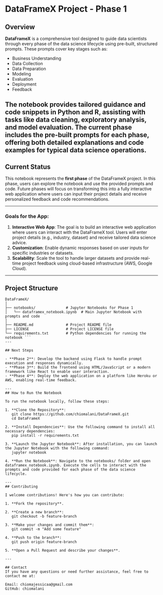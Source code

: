 # DataFrameX Project - Phase 1

## Overview
**DataFrameX** is a comprehensive tool designed to guide data scientists through every phase of the data science lifecycle using pre-built, structured prompts. These prompts cover key stages such as:

- Business Understanding
- Data Collection
- Data Preparation
- Modeling
- Evaluation
- Deployment
- Feedback

The notebook provides tailored guidance and code snippets in **Python** and **R**, assisting with tasks like data cleaning, exploratory analysis, and model evaluation. The current phase includes the pre-built prompts for each phase, offering both detailed explanations and code examples for typical data science operations.
---

## Current Status
This notebook represents the **first phase** of the DataFrameX project. In this phase, users can explore the notebook and use the provided prompts and code. Future phases will focus on transforming this into a fully interactive web application where users can input their project details and receive personalized feedback and code recommendations.

---

### Goals for the App:
1. **Interactive Web App**: The goal is to build an interactive web application where users can interact with the DataFrameX tool. Users will enter project details (e.g., industry, dataset) and receive tailored data science advice.
2. **Customization**: Enable dynamic responses based on user inputs for specific industries or datasets.
3. **Scalability**: Scale the tool to handle larger datasets and provide real-time project feedback using cloud-based infrastructure (AWS, Google Cloud).

---

## Project Structure
```plaintext
DataFrameX/
│
├── notebooks/              # Jupyter Notebooks for Phase 1
│   └── dataframex_notebook.ipynb  # Main Jupyter Notebook with prompts and code
│
├── README.md               # Project README file
├── LICENSE                 # Project LICENSE file
└── requirements.txt        # Python dependencies for running the notebook ```
---

## Next Steps

- **Phase 2**: Develop the backend using Flask to handle prompt execution and responses dynamically.
- **Phase 3**: Build the frontend using HTML/JavaScript or a modern framework like React to enable user interaction.
- **Phase 4**: Deploy the web application on a platform like Heroku or AWS, enabling real-time feedback.

---
## How to Run the Notebook

To run the notebook locally, follow these steps:

1. **Clone the Repository**:
   git clone https://github.com/chiomalani/DataFrameX.git
   cd DataFrameX
   
2. **Install Dependencies**: Use the following command to install all necessary dependencies:
   pip install -r requirements.txt
   
3. **Launch the Jupyter Notebook**: After installation, you can launch the Jupyter Notebook with the following command:
   jupyter notebook
   
4. **Run the Notebook**: Navigate to the notebooks/ folder and open dataframex_notebook.ipynb. Execute the cells to interact with the prompts and code provided for each phase of the data science lifecycle.

---
## Contributing

I welcome contributions! Here's how you can contribute:

1. **Fork the repository**.

2. **Create a new branch**:
   git checkout -b feature-branch
   
3. **Make your changes and commit them**:
   git commit -m "Add some feature"

4. **Push to the branch**:
   git push origin feature-branch

5. **Open a Pull Request and describe your changes**.

---

## Contact
If you have any questions or need further assistance, feel free to contact me at:

Email: chiomajessicaa@gmail.com
GitHub: chiomalani